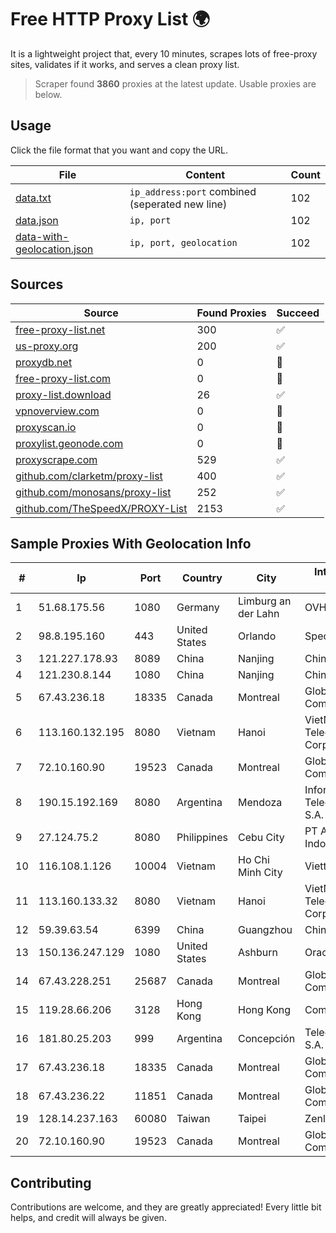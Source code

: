 
# Free HTTP Proxy List 🌍

It is a lightweight project that, every 10 minutes, scrapes lots of free-proxy sites, validates if it works, and serves a clean proxy list.


> Scraper found **3860** proxies at the latest update. Usable proxies are below.

## Usage

Click the file format that you want and copy the URL.


|File|Content|Count|
|----|-------|-----|
|[data.txt](https://raw.githubusercontent.com/themiralay/Proxy-List-World/master/data.txt)|`ip_address:port` combined (seperated new line)|102|
|[data.json](https://raw.githubusercontent.com/themiralay/Proxy-List-World/master/data.json)|`ip, port`|102|
|[data-with-geolocation.json](https://raw.githubusercontent.com/themiralay/Proxy-List-World/master/data-with-geolocation.json)|`ip, port, geolocation`|102|

## Sources

|Source|Found Proxies|Succeed|
|------|-------------|-------|
|[free-proxy-list.net](https://free-proxy-list.net)|300|✅|
|[us-proxy.org](https://www.us-proxy.org)|200|✅|
|[proxydb.net](http://proxydb.net)|0|🚫|
|[free-proxy-list.com](https://free-proxy-list.com/?page=&port=&type%5B%5D=http&type%5B%5D=https&up_time=0&search=Search)|0|🚫|
|[proxy-list.download](https://www.proxy-list.download/HTTP)|26|✅|
|[vpnoverview.com](https://vpnoverview.com/privacy/anonymous-browsing/free-proxy-servers)|0|🚫|
|[proxyscan.io](https://www.proxyscan.io)|0|🚫|
|[proxylist.geonode.com](https://proxylist.geonode.com/api/proxy-list?limit=300&page=1&sort_by=lastChecked&sort_type=desc&protocols=http,https)|0|🚫|
|[proxyscrape.com](https://api.proxyscrape.com/v2/?request=displayproxies&protocol=http&timeout=10000&country=all&ssl=all&anonymity=all)|529|✅|
|[github.com/clarketm/proxy-list](https://raw.githubusercontent.com/clarketm/proxy-list/master/proxy-list-raw.txt)|400|✅|
|[github.com/monosans/proxy-list](https://raw.githubusercontent.com/monosans/proxy-list/main/proxies/http.txt)|252|✅|
|[github.com/TheSpeedX/PROXY-List](https://raw.githubusercontent.com/TheSpeedX/PROXY-List/master/http.txt)|2153|✅|


## Sample Proxies With Geolocation Info

|#|Ip|Port|Country|City|Internet Service Provider|
|-|--|----|-------|----|-------------------------|
|1|51.68.175.56|1080|Germany|Limburg an der Lahn|OVH SAS|
|2|98.8.195.160|443|United States|Orlando|Spectrum|
|3|121.227.178.93|8089|China|Nanjing|China Telecom|
|4|121.230.8.144|1080|China|Nanjing|Chinanet|
|5|67.43.236.18|18335|Canada|Montreal|GloboTech Communications|
|6|113.160.132.195|8080|Vietnam|Hanoi|VietNam Post and Telecom Corporation|
|7|72.10.160.90|19523|Canada|Montreal|GloboTech Communications|
|8|190.15.192.169|8080|Argentina|Mendoza|Informática y Telecomunicaciones S.A.|
|9|27.124.75.2|8080|Philippines|Cebu City|PT Arsa Work Indonesia|
|10|116.108.1.126|10004|Vietnam|Ho Chi Minh City|Viettel Corporation|
|11|113.160.133.32|8080|Vietnam|Hanoi|VietNam Post and Telecom Corporation|
|12|59.39.63.54|6399|China|Guangzhou|Chinanet|
|13|150.136.247.129|1080|United States|Ashburn|Oracle Corporation|
|14|67.43.228.251|25687|Canada|Montreal|GloboTech Communications|
|15|119.28.66.206|3128|Hong Kong|Hong Kong|ComsenzNet|
|16|181.80.25.203|999|Argentina|Concepción|Telecom Argentina S.A.|
|17|67.43.236.18|18335|Canada|Montreal|GloboTech Communications|
|18|67.43.236.22|11851|Canada|Montreal|GloboTech Communications|
|19|128.14.237.163|60080|Taiwan|Taipei|Zenlayer Inc|
|20|72.10.160.90|19523|Canada|Montreal|GloboTech Communications|



## Contributing

Contributions are welcome, and they are greatly appreciated! Every
little bit helps, and credit will always be given.


